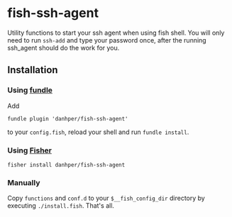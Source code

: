 # fish-ssh-agent

Utility functions to start your ssh agent when using fish shell.
You will only need to run `ssh-add` and type your password once,
after the running ssh_agent should do the work for you.

## Installation

### Using [fundle](https://github.com/danhper/fundle)

Add

```
fundle plugin 'danhper/fish-ssh-agent'
```

to your `config.fish`, reload your shell and run `fundle install`.

### Using [Fisher](https://github.com/jorgebucaran/fisher)

```
fisher install danhper/fish-ssh-agent
```

### Manually

Copy `functions` and `conf.d` to your `$__fish_config_dir` directory by executing `./install.fish`. That's all.
